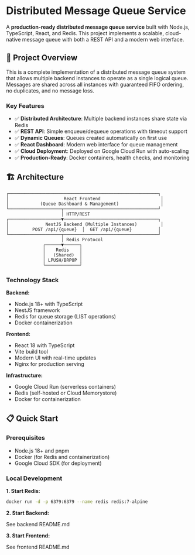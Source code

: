 # Distributed Message Queue Service

A **production-ready distributed message queue service** built with Node.js, TypeScript, React, and Redis. This project implements a scalable, cloud-native message queue with both a REST API and a modern web interface.

## 🎯 Project Overview

This is a complete implementation of a distributed message queue system that allows multiple backend instances to operate as a single logical queue. Messages are shared across all instances with guaranteed FIFO ordering, no duplicates, and no message loss.

### Key Features

- ✅ **Distributed Architecture**: Multiple backend instances share state via Redis
- ✅ **REST API**: Simple enqueue/dequeue operations with timeout support
- ✅ **Dynamic Queues**: Queues created automatically on first use
- ✅ **React Dashboard**: Modern web interface for queue management
- ✅ **Cloud Deployment**: Deployed on Google Cloud Run with auto-scaling
- ✅ **Production-Ready**: Docker containers, health checks, and monitoring

## 🏗️ Architecture

```
┌─────────────────────────────────────────────────────────┐
│                     React Frontend                       │
│            (Queue Dashboard & Management)                │
└────────────────────┬────────────────────────────────────┘
                     │ HTTP/REST
┌────────────────────▼────────────────────────────────────┐
│              NestJS Backend (Multiple Instances)         │
│         POST /api/{queue}  │  GET /api/{queue}          │
└────────────────────┬────────────────────────────────────┘
                     │ Redis Protocol
              ┌──────▼──────┐
              │    Redis    │
              │   (Shared)  │
              │ LPUSH/BRPOP │
              └─────────────┘
```

### Technology Stack

**Backend:**

- Node.js 18+ with TypeScript
- NestJS framework
- Redis for queue storage (LIST operations)
- Docker containerization

**Frontend:**

- React 18 with TypeScript
- Vite build tool
- Modern UI with real-time updates
- Nginx for production serving

**Infrastructure:**

- Google Cloud Run (serverless containers)
- Redis (self-hosted or Cloud Memorystore)
- Docker for containerization

## 📋 Quick Start

### Prerequisites

- Node.js 18+ and pnpm
- Docker (for Redis and containerization)
- Google Cloud SDK (for deployment)

### Local Development

**1. Start Redis:**

```bash
docker run -d -p 6379:6379 --name redis redis:7-alpine
```

**2. Start Backend:**

See backend README.md

**3. Start Frontend:**

See frontend README.md
